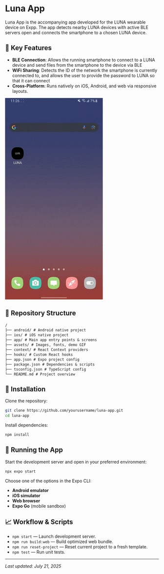 # Luna App

Luna App is the accompanying app developed for the LUNA wearable device on Expp. The app detects nearby LUNA devices with active BLE servers open and connects the smartphone to a chosen LUNA device. 


## 🚀 Key Features

* **BLE Connection**: Allows the running smartphone to connect to a LUNA device and send files from the smartphone to the device via BLE
* **WiFi Sharing**: Detects the ID of the network the smartphone is currently connected to, and allows the user to provide the password to LUNA so that it can connect
* **Cross-Platform**: Runs natively on iOS, Android, and web via responsive layouts.

 
![Luna App Demo](lunaappsample-small.gif)

## 📁 Repository Structure

```
/
├── android/ # Android native project
├── ios/ # iOS native project
├── app/ # Main app entry points & screens
├── assets/ # Images, fonts, demo GIF
├── context/ # React Context providers
├── hooks/ # Custom React hooks
├── app.json # Expo project config
├── package.json # Dependencies & scripts
├── tsconfig.json # TypeScript config
└── README.md # Project overview
```

## 💾 Installation

Clone the repository:

   ```bash
   git clone https://github.com/yourusername/luna-app.git
   cd luna-app
   ```
Install dependencies:

   ```bash
   npm install
   ```

## 🔧 Running the App

Start the development server and open in your preferred environment:

```bash
npx expo start
```

Choose one of the options in the Expo CLI:

* **Android emulator**
* **iOS simulator**
* **Web browser**
* **Expo Go** (mobile sandbox)

## 📈 Workflow & Scripts

* `npm start` — Launch development server.
* `npm run build:web` — Build optimized web bundle.
* `npm run reset-project` — Reset current project to a fresh template.
* `npm test` — Run unit tests.

---


*Last updated: July 21, 2025*
